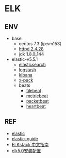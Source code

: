# ELK

## ENV

- base
  - centos 7.3 (ip:vm153)
  - [httpd 2.4.28](env-httpd.md)
  - jdk 1.8.0_144
- elastic-v5.5.1
  - [elasticsearch](elk-es.md)
  - [logstash](elk-logstash.md)
  - [kibana](elk-kbn.md)
  - [x-pack](elk-xpack.md)
  - beats
    - [filebeat](elk-filebeat.md)
    - [metricbeat](elk-metricbeat.md)
    - [packetbeat](elk-packetbeat.md)
    - [heartbeat](elk-heartbeat.md)


## REF

- [elastic](https://www.elastic.co/)
- [elastic-guide](https://www.elastic.co/guide/index.html)
- [ELKstack 中文指南](https://www.gitbook.com/book/chenryn/elk-stack-guide-cn/details)
- [elk5.0安装配置](http://blog.csdn.net/qq942477618/article/details/53518372)
